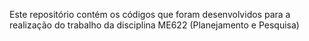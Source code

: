 Este repositório contém os códigos que foram desenvolvidos para a realização do trabalho da disciplina ME622 (Planejamento e Pesquisa)
